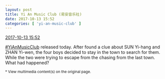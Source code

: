 ```yaml
---
layout: post
title: Yi An Music Club (易安音乐社)
date: 2017-10-13 15:52
categories: [ 'yi-an-music-club' ]
---
```


<div class="weibo-info">
  <a href="http://weibo.com/6094546964/FqbLlbBZm">2017-10-13 15:52</a>
</div>

[#YiAnMusicClub](http://weibo.com/p/100808beae2e3e05b17b64f63ebedca39f19b2/super_index) released today. After found a clue about SUN Yi-hang and ZHAN Yi-wen, the four boys decided to stay in the town to search for them. While the two were trying to escape from the chasing from the last town. What had happened?

<!-- more -->

<small>* View multimedia content(s) on the original page.</small>
